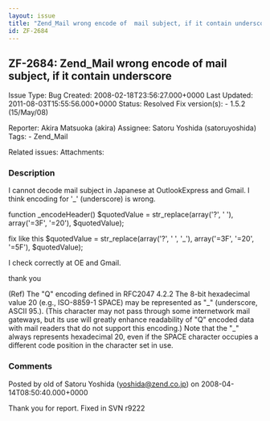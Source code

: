 ```yaml
---
layout: issue
title: "Zend_Mail wrong encode of  mail subject, if it contain underscore"
id: ZF-2684
---
```


ZF-2684: Zend\_Mail wrong encode of mail subject, if it contain underscore
--------------------------------------------------------------------------

 Issue Type: Bug Created: 2008-02-18T23:56:27.000+0000 Last Updated: 2011-08-03T15:55:56.000+0000 Status: Resolved Fix version(s): - 1.5.2 (15/May/08)
 
 Reporter:  Akira Matsuoka (akira)  Assignee:  Satoru Yoshida (satoruyoshida)  Tags: - Zend\_Mail
 
 Related issues: 
 Attachments: 
### Description

I cannot decode mail subject in Japanese at OutlookExpress and Gmail. I think encoding for '\_' (underscore) is wrong.

function \_encodeHeader() $quotedValue = str\_replace(array('?', ' '), array('=3F', '=20'), $quotedValue);

fix like this $quotedValue = str\_replace(array('?', ' ', '\_'), array('=3F', '=20', '=5F'), $quotedValue);

I check correctly at OE and Gmail.

thank you

(Ref) The "Q" encoding defined in RFC2047 4.2.2 The 8-bit hexadecimal value 20 (e.g., ISO-8859-1 SPACE) may be represented as "\_" (underscore, ASCII 95.). (This character may not pass through some internetwork mail gateways, but its use will greatly enhance readability of "Q" encoded data with mail readers that do not support this encoding.) Note that the "\_" always represents hexadecimal 20, even if the SPACE character occupies a different code position in the character set in use.

 

 

### Comments

Posted by old of Satoru Yoshida (yoshida@zend.co.jp) on 2008-04-14T08:50:40.000+0000

Thank you for report. Fixed in SVN r9222

 

 
